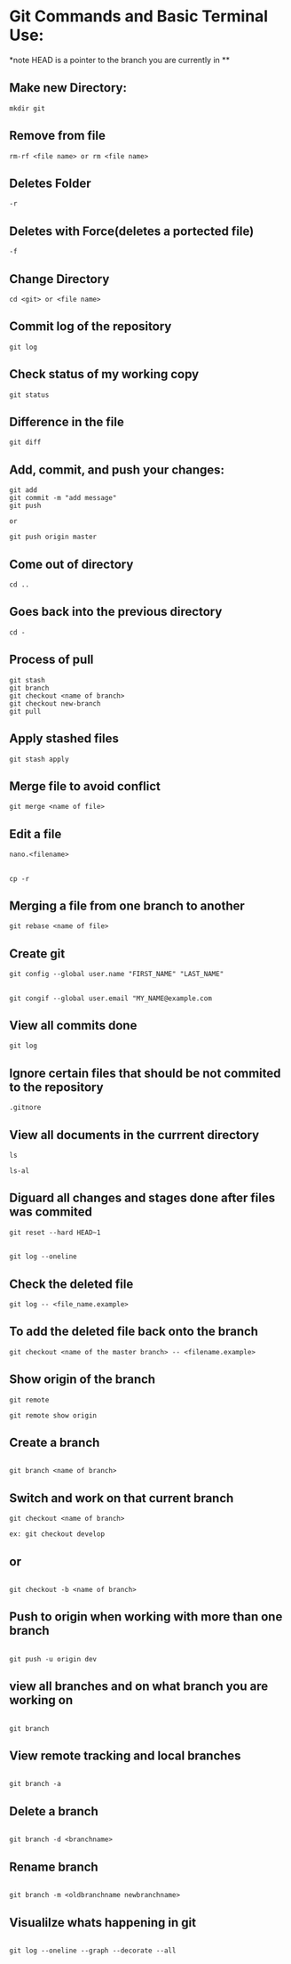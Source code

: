 # Git Commands and Basic Terminal Use:

*note HEAD is a pointer to the branch you are currently in **

## Make new Directory:
```
mkdir git
```

## Remove from file
```
rm-rf <file name> or rm <file name>
```

## Deletes Folder
```
-r
```

## Deletes with Force(deletes a portected file)
```
-f 
```

## Change Directory
```
cd <git> or <file name>
```

## Commit log of the repository
```
git log
```

## Check status of my working copy
```
git status
```

## Difference in the file
```
git diff
```

## Add, commit, and push your changes:
```
git add
git commit -m "add message"
git push

or 

git push origin master
```


## Come out of directory
```
cd .. 
```

## Goes back into the previous directory
```
cd -
```

## Process of pull
```
git stash
git branch
git checkout <name of branch>
git checkout new-branch
git pull
```

## Apply stashed files
```
git stash apply
```

## Merge file to avoid conflict
```
git merge <name of file>
```

## Edit a file
```
nano.<filename>
```

##
```
cp -r
```

## Merging a file from one branch to another
```
git rebase <name of file>
```


## Create git
```
git config --global user.name "FIRST_NAME" "LAST_NAME"
```


## 
```
git congif --global user.email "MY_NAME@example.com
```


## View all commits done
```
git log

```


## Ignore certain files that should be not commited to the repository
```
.gitnore
```


## View all documents in the currrent directory
```
ls

ls-al
```

## Diguard all changes and stages done after files was commited
```
git reset --hard HEAD~1
```

## 
```
git log --oneline
```


## Check the deleted file
```
git log -- <file_name.example>
```

## To add the deleted file back onto the branch
```
git checkout <name of the master branch> -- <filename.example>
```

## Show origin of the branch
```
git remote

git remote show origin
```

## Create a branch
```

git branch <name of branch>

```
## Switch and work on that current branch
```
git checkout <name of branch>

ex: git checkout develop
```

## or 
```

git checkout -b <name of branch>

```

## Push to origin when working with more than one branch
```

git push -u origin dev

```

## view all branches and on what branch you are working on
```

git branch

```


## View remote tracking and local branches
```

git branch -a

```

## Delete a branch
```

git branch -d <branchname>

```

## Rename branch
```

git branch -m <oldbranchname newbranchname>

```

## Visualilze whats happening in git
```

git log --oneline --graph --decorate --all

```
